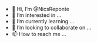 - 👋 Hi, I’m @NicsReponte
- 👀 I’m interested in ...
- 🌱 I’m currently learning ...
- 💞️ I’m looking to collaborate on ...
- 📫 How to reach me ...

<!---
NicsReponte/NicsReponte is a ✨ special ✨ repository because its `README.md` (this file) appears on your GitHub profile.
You can click the Preview link to take a look at your changes.
--->
